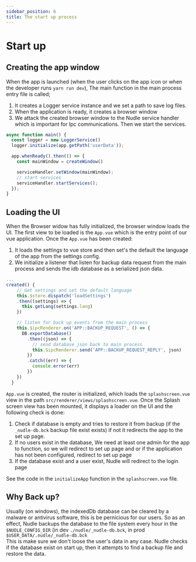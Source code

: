 ```yaml
---
sidebar_position: 6
title: The start up process
---
```

# Start up

## Creating the app window
When the app is launched (when the user clicks on the app icon or when the developer runs `yarn run dev`), The main function in the main process entry file is called;
1. It creates a Logger service instance and we set a path to save log files.
2. When the application is ready, it creates a browser window
3. We attack the created browser window to the Nudle service handler which is important for Ipc communications. Then we start the services.
```js
async function main() {
  const logger = new LoggerService()
  logger.initialize(app.getPath('userData'));

  app.whenReady().then(() => {
    const mainWindow = createWindow()

    serviceHandler.setWindow(mainWindow);
    // start services
    serviceHandler.startServices();
  });
}
```
## Loading the UI
When the Browser widow has fully initialized, the browser window loads the UI. The first view to be loaded is the `App.vue` which is the entry point of our vue application. Once the `App.vue` has been created:
1. It loads the settings to vue store and then set's the default the language of the app from the settings config.
2. We initialize a listener that listen for backup data request from the main process and sends the idb database as a serialized json data.

```ts
...
created() {
    // Get settings and set the default language
    this.$store.dispatch('loadSettings')
    .then((settings) => {
      this.getLang(settings.lang)
    })

    // listen for back up events from the main process
    this.$ipcRenderer.on('APP::BACKUP_REQUEST', () => {
      DB.exportDatabase()
        .then((json) => {
          // send database json back to main process
          this.$ipcRenderer.send('APP::BACKUP_REQUEST_REPLY', json)
        })
        .catch((err) => {
          console.error(err)
        })
    })
  }
```
`App.vue` is created, the router is initialized, which loads the `splashscreen.vue` view in the path `src/renderer/views/splashscreen.vue`. Once the Splash screen view has been mounted, it displays a loader on the UI and the following check is done:
1. Check if database is empty and tries to restore it from backup (if the `_nudle-db.bck` backup file exist exists) if not it redirects the app to the set up page.
2. If no users exist in the database, We need at least one admin for the app to function, so we will redirect to set up page and or if the application has not been configured, redirect to set up page
3. If the database exist and a user exist, Nudle will redirect to the login page

See the code in the `initializeApp` function in the `splashscreen.vue` file.

## Why Back up?
Usually (on windows), the indexedDb database can be cleared by a malware or antivirus software, this is be pernicious for our users.
So as an effect, Nudle backups the database to the file system every hour in the `$NUDLE_CONFIG_DIR` (in dev `./nudle/_nudle-db.bck`, in prod `$USER_DATA/.nudle/_nudle-db.bck` <br />
This is make sure we don't loose the user's data in any case. Nudle checks if the database exist on start up, then it attempts to find a backup file and restore the data.